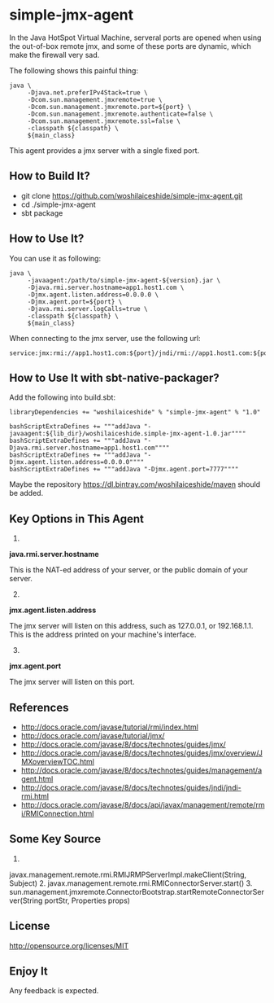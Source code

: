 # simple-jmx-agent
In the Java HotSpot Virtual Machine, serveral ports are opened when using the out-of-box remote jmx, and some of these ports are dynamic, which make the firewall very sad.

The following shows this painful thing:

	java \
		 -Djava.net.preferIPv4Stack=true \
		 -Dcom.sun.management.jmxremote=true \
		 -Dcom.sun.management.jmxremote.port=${port} \
		 -Dcom.sun.management.jmxremote.authenticate=false \
		 -Dcom.sun.management.jmxremote.ssl=false \
		 -classpath ${classpath} \
		 ${main_class}

This agent provides a jmx server with a single fixed port. 

## How to Build It?
* git clone https://github.com/woshilaiceshide/simple-jmx-agent.git
* cd ./simple-jmx-agent
* sbt package

## How to Use It?
You can use it as following: 

	java \
		 -javaagent:/path/to/simple-jmx-agent-${version}.jar \
		 -Djava.rmi.server.hostname=app1.host1.com \
		 -Djmx.agent.listen.address=0.0.0.0 \
		 -Djmx.agent.port=${port} \
		 -Djava.rmi.server.logCalls=true \
		 -classpath ${classpath} \
		 ${main_class}

When connecting to the jmx server, use the following url: 


	service:jmx:rmi://app1.host1.com:${port}/jndi/rmi://app1.host1.com:${port}/jmxrmi


## How to Use It with sbt-native-packager?
Add the following into build.sbt: 

	libraryDependencies += "woshilaiceshide" % "simple-jmx-agent" % "1.0"
	
	bashScriptExtraDefines += """addJava "-javaagent:${lib_dir}/woshilaiceshide.simple-jmx-agent-1.0.jar""""
	bashScriptExtraDefines += """addJava "-Djava.rmi.server.hostname=app1.host1.com""""
	bashScriptExtraDefines += """addJava "-Djmx.agent.listen.address=0.0.0.0""""
	bashScriptExtraDefines += """addJava "-Djmx.agent.port=7777""""

Maybe the repository https://dl.bintray.com/woshilaiceshide/maven should be added.

## Key Options in This Agent
1.
**java.rmi.server.hostname**

This is the NAT-ed address of your server, or the public domain of your server.

2.
**jmx.agent.listen.address**

The jmx server will listen on this address, such as 127.0.0.1, or 192.168.1.1. This is the address printed on your machine's interface.

3.
**jmx.agent.port**

The jmx server will listen on this port.


## References
* http://docs.oracle.com/javase/tutorial/rmi/index.html
* http://docs.oracle.com/javase/tutorial/jmx/
* http://docs.oracle.com/javase/8/docs/technotes/guides/jmx/
* http://docs.oracle.com/javase/8/docs/technotes/guides/jmx/overview/JMXoverviewTOC.html
* http://docs.oracle.com/javase/8/docs/technotes/guides/management/agent.html
* http://docs.oracle.com/javase/8/docs/technotes/guides/jndi/jndi-rmi.html
* http://docs.oracle.com/javase/8/docs/api/javax/management/remote/rmi/RMIConnection.html

## Some Key Source
1. 
javax.management.remote.rmi.RMIJRMPServerImpl.makeClient(String, Subject)
2. 
javax.management.remote.rmi.RMIConnectorServer.start()
3. 
sun.management.jmxremote.ConnectorBootstrap.startRemoteConnectorServer(String portStr, Properties props)

## License ##
http://opensource.org/licenses/MIT

## Enjoy It
Any feedback is expected.


